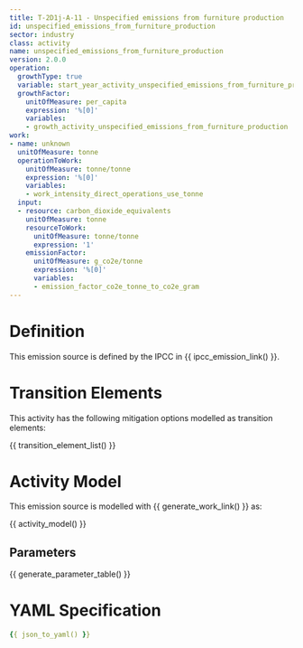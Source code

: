 ```yaml
---
title: T-2D1j-A-11 - Unspecified emissions from furniture production
id: unspecified_emissions_from_furniture_production
sector: industry
class: activity
name: unspecified_emissions_from_furniture_production
version: 2.0.0
operation:
  growthType: true
  variable: start_year_activity_unspecified_emissions_from_furniture_production
  growthFactor:
    unitOfMeasure: per_capita
    expression: '%[0]'
    variables:
    - growth_activity_unspecified_emissions_from_furniture_production
work:
- name: unknown
  unitOfMeasure: tonne
  operationToWork:
    unitOfMeasure: tonne/tonne
    expression: '%[0]'
    variables:
    - work_intensity_direct_operations_use_tonne
  input:
  - resource: carbon_dioxide_equivalents
    unitOfMeasure: tonne
    resourceToWork:
      unitOfMeasure: tonne/tonne
      expression: '1'
    emissionFactor:
      unitOfMeasure: g_co2e/tonne
      expression: '%[0]'
      variables:
      - emission_factor_co2e_tonne_to_co2e_gram
---
```



# Definition
This emission source is defined by the IPCC in {{ ipcc_emission_link() }}.

# Transition Elements

This activity has the following mitigation options modelled as transition elements:

{{ transition_element_list() }}

# Activity Model
This emission source is modelled with {{ generate_work_link() }} as:

{{ activity_model() }}

## Parameters

{{ generate_parameter_table() }}

# YAML Specification

```yaml
{{ json_to_yaml() }}
```

